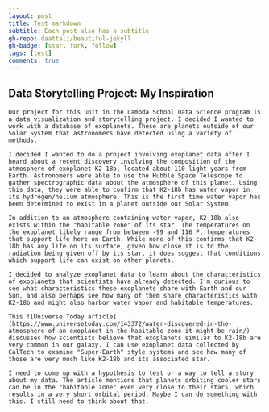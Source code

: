 ```yaml
---
layout: post
title: Test markdown
subtitle: Each post also has a subtitle
gh-repo: daattali/beautiful-jekyll
gh-badge: [star, fork, follow]
tags: [test]
comments: true
---
```

## Data Storytelling Project: My Inspiration

	Our project for this unit in the Lambda School Data Science program is a data visualization and storytelling project. I decided I wanted to work with a database of exoplanets. These are planets outside of our Solar System that astronomers have detected using a variety of methods. 

	I decided I wanted to do a project involving exoplanet data after I heard about a recent discovery involving the composition of the atmosphere of exoplanet K2-18b, located about 110 light-years from Earth. Astronomers were able to use the Hubble Space Telescope to gather spectrographic data about the atmosphere of this planet. Using this data, they were able to confirm that K2-18b has water vapor in its hydrogen/helium atmosphere. This is the first time water vapor has been determined to exist in a planet outside our Solar System.
    
    In addition to an atmosphere containing water vapor, K2-18b also exists within the "habitable zone" of its star. The temperatures on the exoplanet likely range from between -99 and 116 F, temperatures that support life here on Earth. While none of this confirms that K2-18b has any life on its surface, given how close it is to the radiation being given off by its star, it does suggest that conditions which support life can exist on other planets. 
    
    I decided to analyze exoplanet data to learn about the characteristics of exoplanets that scientists have already detected. I'm curious to see what characteristics these exoplanets share with Earth and our Sun, and also perhaps see how many of them share characteristics with K2-18b and might also harbor water vapor and habitable temperatures. 
    
    This ![Universe Today article](https://www.universetoday.com/143372/water-discovered-in-the-atmosphere-of-an-exoplanet-in-the-habitable-zone-it-might-be-rain/) discusses how scientists believe that exoplanets similar to K2-18b are very common in our galaxy. I can use exoplanet data collected by CalTech to examine "Super-Earth" style systems and see how many of those are very much like K2-18b and its associated star. 
    
    I need to come up with a hypothesis to test or a way to tell a story about my data. The article mentions that planets orbiting cooler stars can be in the "habitable zone" even very close to their stars, which results in a very short orbital period. Maybe I can do something with this. I still need to think about that.
